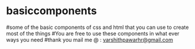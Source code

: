 # basiccomponents
#some of the basic components of css and html that you can use to create most of the things
#You are  free to use these components in what ever ways you need 
#thank you
mail me  @ : varshithpawarhr@gmail.com
